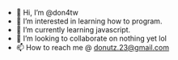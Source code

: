 - 👋 Hi, I’m @don4tw
- 👀 I’m interested in learning how to program.
- 🌱 I’m currently learning javascript.
- 💞️ I’m looking to collaborate on nothing yet lol
- 📫 How to reach me @ donutz.23@gmail.com

<!---
don4tw/don4tw is a ✨ special ✨ repository because its `README.md` (this file) appears on your GitHub profile.
You can click the Preview link to take a look at your changes.
--->

